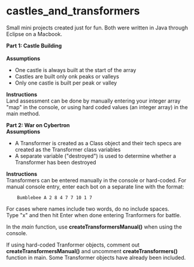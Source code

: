 # castles_and_transformers

Small mini projects created just for fun. Both were written in Java through Eclipse on a Macbook. 

**Part 1: Castle Building** <br /><br />
**Assumptions**<br />
* One castle is always built at the start of the array
* Castles are built only onk peaks or valleys
* Only one castle is built per peak or valley

**Instructions**<br />
Land assessment can be done by manually entering your integer array "map" in the console, or using hard coded values (an integer array) in the main method.



**Part 2: War on Cybertron** <br />
**Assumptions**<br />
* A Transformer is created as a Class object and their tech specs are created as the Transformer class variables
* A separate variable ("destroyed") is used to determine whether a Transformer has been destroyed

**Instructions**<br />
Transformers can be entered manually in the console or hard-coded. For manual console entry, enter each bot on a separate line with the format:

        Bumblebee A 2 8 4 7 7 10 1 7

For cases where names include two words, do no include spaces.<br />
Type "x" and then hit Enter when done entering Tranformers for battle.<br />

In the *main* function, use **createTransformersManual()** when using the console.

If using hard-coded Tranformer objects, comment out **createTransformersManual()** and uncomment **createTransformers()** function in main. Some Transformer objects have already been included.



